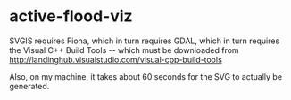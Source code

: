 # active-flood-viz

SVGIS requires Fiona, which in turn requires GDAL, which in turn requires the Visual C++ Build Tools -- which must be
downloaded from http://landinghub.visualstudio.com/visual-cpp-build-tools

Also, on my machine, it takes about 60 seconds for the SVG to actually be generated.